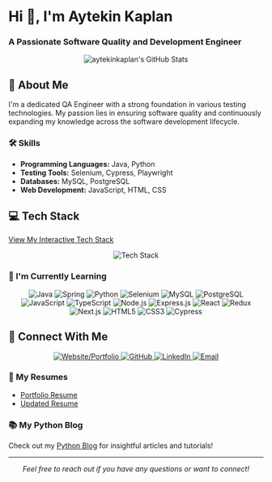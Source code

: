 # Hi 👋, I'm Aytekin Kaplan

### A Passionate Software Quality and Development Engineer

<p align="center">
  <img src="https://github-readme-stats.vercel.app/api?username=aytekinkaplan&theme=vue-dark&show_icons=true&hide_border=true&count_private=true" alt="aytekinkaplan's GitHub Stats" />
</p>

## 🚀 About Me

I'm a dedicated QA Engineer with a strong foundation in various testing technologies. My passion lies in ensuring software quality and continuously expanding my knowledge across the software development lifecycle.

### 🛠️ Skills

- **Programming Languages:** Java, Python
- **Testing Tools:** Selenium, Cypress, Playwright
- **Databases:** MySQL, PostgreSQL
- **Web Development:** JavaScript, HTML, CSS

## 💻 Tech Stack

[View My Interactive Tech Stack](https://aytekinkaplan.github.io/tech-stack)

<p align="center">
  <img src="https://skillicons.dev/icons?i=java,spring,py,ts,js,selenium,maven,mongodb,mysql,nodejs,aws,docker,git,github,githubactions,jenkins,gherkin,idea,pycharm,vscode,webstorm,postman" alt="Tech Stack" />
</p>

### 🌱 I'm Currently Learning

<p align="center">
  <img src="https://img.shields.io/badge/Java-ED8B00?style=for-the-badge&logo=java&logoColor=white" alt="Java" />
  <img src="https://img.shields.io/badge/Spring-6DB33F?style=for-the-badge&logo=spring&logoColor=white" alt="Spring" />
  <img src="https://img.shields.io/badge/Python-3776AB?style=for-the-badge&logo=python&logoColor=white" alt="Python" />
  <img src="https://img.shields.io/badge/Selenium-43B02A?style=for-the-badge&logo=Selenium&logoColor=white" alt="Selenium" />
  <img src="https://img.shields.io/badge/MySQL-00000F?style=for-the-badge&logo=mysql&logoColor=white" alt="MySQL" />
  <img src="https://img.shields.io/badge/PostgreSQL-316192?style=for-the-badge&logo=postgresql&logoColor=white" alt="PostgreSQL" />
  <img src="https://img.shields.io/badge/JavaScript-F7DF1E?style=for-the-badge&logo=javascript&logoColor=black" alt="JavaScript" />
  <img src="https://img.shields.io/badge/TypeScript-007ACC?style=for-the-badge&logo=typescript&logoColor=white" alt="TypeScript" />
  <img src="https://img.shields.io/badge/Node.js-43853D?style=for-the-badge&logo=node.js&logoColor=white" alt="Node.js" />
  <img src="https://img.shields.io/badge/Express.js-404D59?style=for-the-badge" alt="Express.js" />
  <img src="https://img.shields.io/badge/React-20232A?style=for-the-badge&logo=react&logoColor=61DAFB" alt="React" />
  <img src="https://img.shields.io/badge/Redux-593D88?style=for-the-badge&logo=redux&logoColor=white" alt="Redux" />
  <img src="https://img.shields.io/badge/next.js-000000?style=for-the-badge&logo=next.js&logoColor=white" alt="Next.js" />
  <img src="https://img.shields.io/badge/HTML5-E34F26?style=for-the-badge&logo=html5&logoColor=white" alt="HTML5" />
  <img src="https://img.shields.io/badge/CSS3-1572B6?style=for-the-badge&logo=css3&logoColor=white" alt="CSS3" />
  <img src="https://img.shields.io/badge/Cypress-17202C?style=for-the-badge&logo=cypress&logoColor=white" alt="Cypress" />
</p>

## 🤝 Connect With Me

<p align="center">
  <a href="https://aytekinkaplan.github.io/resume/" target="_blank">
    <img src="https://img.shields.io/badge/Website-Portfolio-brightgreen?style=for-the-badge" alt="Website/Portfolio" />
  </a>
  <a href="https://github.com/aytekinkaplan" target="_blank">
    <img src="https://img.shields.io/badge/GitHub-100000?style=for-the-badge&logo=github&logoColor=white" alt="GitHub" />
  </a>
  <a href="https://www.linkedin.com/in/aytekinkaplan/" target="_blank">
    <img src="https://img.shields.io/badge/LinkedIn-0077B5?style=for-the-badge&logo=linkedin&logoColor=white" alt="LinkedIn" />
  </a>
  <a href="mailto:ytknkpln@gmail.com">
    <img src="https://img.shields.io/badge/Email-D14836?style=for-the-badge&logo=gmail&logoColor=white" alt="Email" />
  </a>
</p>

### 📄 My Resumes

- [Portfolio Resume](https://aytekinkaplan.github.io/my-portfolio/index.html)
- [Updated Resume](https://aytekinkaplan.github.io/my-resume/index.html)

### 📚 My Python Blog

Check out my [Python Blog](https://aytekinkaplan.github.io/python-blog/) for insightful articles and tutorials!

---

<p align="center">
  <i>Feel free to reach out if you have any questions or want to connect!</i>
</p>
